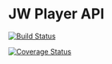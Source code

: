 JW Player API
=============

[![Build Status](https://travis-ci.org/lsv/jwapi.png?branch=master)](https://travis-ci.org/lsv/jwapi)

[![Coverage Status](https://coveralls.io/repos/lsv/jwapi/badge.png)](https://coveralls.io/r/lsv/jwapi)
